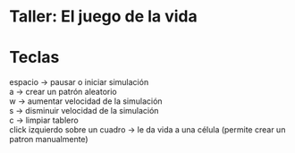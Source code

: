 # Taller: El juego de la vida

# Teclas
espacio -> pausar o iniciar simulación <br/>
a -> crear un patrón aleatorio <br/>
w -> aumentar velocidad de la simulación <br/>
s -> disminuir velocidad de la simulación <br/>
c -> limpiar tablero <br/>
click izquierdo sobre un cuadro -> le da vida a una célula (permite crear un patron manualmente)
